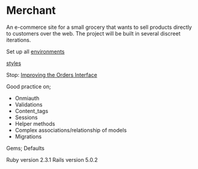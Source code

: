 # Merchant


An e-commerce site for a small grocery that wants to sell products directly to customers over the web. The project will be built in several discreet iterations.

Set up all [environments](http://tutorials.jumpstartlab.com/topics/environment/environment.html)

[styles](http://tutorials.jumpstartlab.com/assets/merchant/styles.css)

Stop: [Improving the Orders Interface](http://tutorials.jumpstartlab.com/projects/merchant.html#iteration-4:-improving-the-orders-interface)

Good practice on;
* Onmiauth
* Validations
* Content_tags
* Sessions
* Helper methods
* Complex associations/relationship of models
* Migrations

Gems; Defaults

Ruby version 2.3.1
Rails version 5.0.2